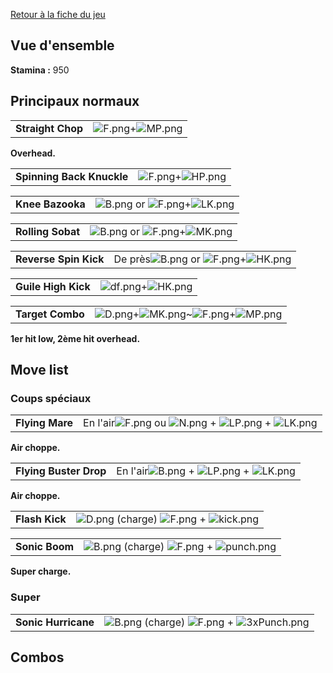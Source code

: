 [Retour à la fiche du jeu](Street_Fighter_x_Tekken "wikilink")

## Vue d'ensemble

**Stamina :** 950

## Principaux normaux

|                   |                                         |
|-------------------|-----------------------------------------|
| **Straight Chop** | ![](F.png "F.png")+![](MP.png "MP.png") |

**Overhead.**

|                           |                                         |
|---------------------------|-----------------------------------------|
| **Spinning Back Knuckle** | ![](F.png "F.png")+![](HP.png "HP.png") |

|                  |                                                               |
|------------------|---------------------------------------------------------------|
| **Knee Bazooka** | ![](B.png "B.png") or ![](F.png "F.png")+![](LK.png "LK.png") |

|                   |                                                               |
|-------------------|---------------------------------------------------------------|
| **Rolling Sobat** | ![](B.png "B.png") or ![](F.png "F.png")+![](MK.png "MK.png") |

|                       |                                                                      |
|-----------------------|----------------------------------------------------------------------|
| **Reverse Spin Kick** | De près![](B.png "B.png") or ![](F.png "F.png")+![](HK.png "HK.png") |

|                     |                                           |
|---------------------|-------------------------------------------|
| **Guile High Kick** | ![](df.png "df.png")+![](HK.png "HK.png") |

|                  |                                                                                  |
|------------------|----------------------------------------------------------------------------------|
| **Target Combo** | ![](D.png "D.png")+![](MK.png "MK.png")\~![](F.png "F.png")+![](MP.png "MP.png") |

**1er hit low, 2ème hit overhead.**

## Move list

### Coups spéciaux

|                 |                                                                                                |
|-----------------|------------------------------------------------------------------------------------------------|
| **Flying Mare** | En l'air![](F.png "F.png") ou ![](N.png "N.png") + ![](LP.png "LP.png") + ![](LK.png "LK.png") |

**Air choppe.**

|                        |                                                                          |
|------------------------|--------------------------------------------------------------------------|
| **Flying Buster Drop** | En l'air![](B.png "B.png") + ![](LP.png "LP.png") + ![](LK.png "LK.png") |

**Air choppe.**

|                |                                                                           |
|----------------|---------------------------------------------------------------------------|
| **Flash Kick** | ![](D.png "D.png") (charge) ![](F.png "F.png") + ![](kick.png "kick.png") |

|                |                                                                             |
|----------------|-----------------------------------------------------------------------------|
| **Sonic Boom** | ![](B.png "B.png") (charge) ![](F.png "F.png") + ![](punch.png "punch.png") |

**Super charge.**

### Super

|                     |                                                                                 |
|---------------------|---------------------------------------------------------------------------------|
| **Sonic Hurricane** | ![](B.png "B.png") (charge) ![](F.png "F.png") + ![](3xPunch.png "3xPunch.png") |

## Combos
